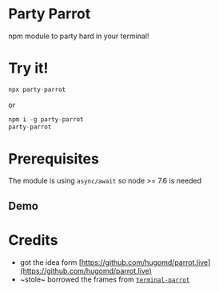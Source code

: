 # Party Parrot

npm module to party hard in your terminal! 

# Try it!
```js
npx party-parrot
```

or

```js
npm i -g party-parrot
party-parrot
```
# Prerequisites
The module is using `async/await` so node >= 7.6 is needed

## Demo

# Credits
* got the idea form [https://github.com/hugomd/parrot.live](https://github.com/hugomd/parrot.live) 
* ~stole~ borrowed the frames from [`terminal-parrot`](https://github.com/jmhobbs/terminal-parrot) 
